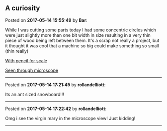 ## A curiosity
Posted on **2017-05-14 15:55:49** by **Bar**:

While I was cutting some parts today I had some concentric circles which were just slightly more than one bit width in size resulting in a very thin piece of wood being left between them. It's a scrap not really a project, but it thought it was cool that a machine so big could make something so small (thin really)



 [With pencil for scale](../../images/AZ/NU/AZNU_screenshot_20170514155141.png.jpg) 



 [Seen through microscope](../../images/Tv/FI/TvFI_screenshot_20170514155150.png.jpg)

---

Posted on **2017-05-14 17:21:45** by **rollandelliott**:

Its an ant sized snowboard!!!

---

Posted on **2017-05-14 17:22:42** by **rollandelliott**:

Omg i see the virgin mary in the microscope view! Just kidding!

---

